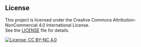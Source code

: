 ## License

This project is licensed under the Creative Commons Attribution-NonCommercial 4.0 International License.  
See the [LICENSE](./LICENSE) file for details.

[![License: CC BY-NC 4.0](https://img.shields.io/badge/License-CC%20BY--NC%204.0-lightgrey.svg)](https://creativecommons.org/licenses/by-nc/4.0/)